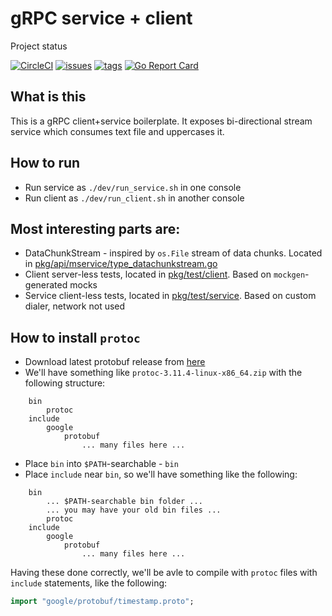 # gRPC service + client

Project status


[![CircleCI](https://circleci.com/gh/sunsingerus/mservice.svg?style=svg)](https://circleci.com/gh/sunsingerus/mservice)
[![issues](https://img.shields.io/github/issues/sunsingerus/mservice.svg)](https://github.com/sunsingerus/mservice/issues)
[![tags](https://img.shields.io/github/tag/sunsingerus/mservice.svg)](https://github.com/sunsingerus/mservice/tags)
[![Go Report Card](https://goreportcard.com/badge/github.com/sunsingerus/mservice)](https://goreportcard.com/report/github.com/sunsingerus/mservice)

## What is this
This is a gRPC client+service boilerplate. It exposes bi-directional stream service which consumes text file and uppercases it.
 

## How to run
- Run service as `./dev/run_service.sh` in one console
- Run client as `./dev/run_client.sh` in another console


## Most interesting parts are:
- DataChunkStream - inspired by `os.File` stream of data chunks. Located in [pkg/api/mservice/type_datachunkstream.go](pkg/api/mservice/type_datachunkstream.go) 
- Client server-less tests, located in [pkg/test/client](pkg/test/client). Based on `mockgen`-generated mocks
- Service client-less tests, located in [pkg/test/service](pkg/test/service). Based on custom dialer, network not used 

## How to install `protoc`

- Download latest protobuf release from [here](https://github.com/protocolbuffers/protobuf/releases)
- We'll have something like `protoc-3.11.4-linux-x86_64.zip` with the following structure:
```text
    bin
        protoc
    include
        google
            protobuf
                ... many files here ...
```
- Place `bin` into `$PATH`-searchable - `bin`
- Place `include` near `bin`, so we'll have something like the following:
```text
    bin
        ... $PATH-searchable bin folder ...
        ... you may have your old bin files ...
        protoc
    include
        google
            protobuf
                ... many files here ...
``` 

Having these done correctly, we'll be avle to compile with `protoc` files with `include` statements, like the following:
```.proto
import "google/protobuf/timestamp.proto";
```
